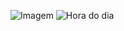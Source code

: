 ![Imagem](https://user-images.githubusercontent.com/84667490/137536462-37d5b713-ef87-4547-8a24-13853b94d687.png)
![Hora do dia](https://user-images.githubusercontent.com/84667490/137536843-a7974c68-75b7-40d6-b7c5-61781d0101d8.png)
